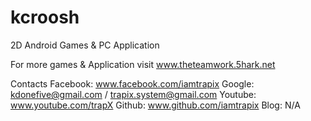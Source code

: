 # kcroosh
2D Android Games & PC Application


For more games & Application visit www.theteamwork.5hark.net

Contacts
Facebook: www.facebook.com/iamtrapix
Google: kdonefive@gmail.com / trapix.system@gmail.com
Youtube: www.youtube.com/trapX
Github: www.github.com/iamtrapix
Blog: N/A



